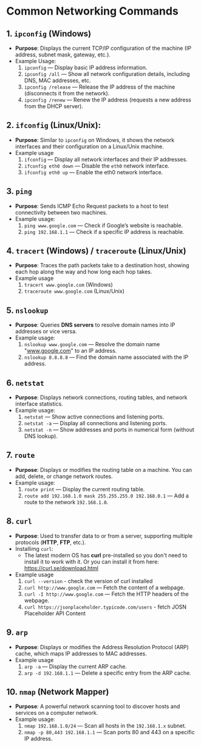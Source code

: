 # Common Networking Commands

## 1. `ipconfig` (Windows)

- **Purpose**: Displays the current TCP/IP configuration of the machine (IP address, subnet mask, gateway, etc.).
- Example Usage:
  1. `ipconfig` — Display basic IP address information.
  2. `ipconfig /all` — Show all network configuration details, including DNS, MAC addresses, etc.
  3. `ipconfig /release` — Release the IP address of the machine (disconnects it from the network).
  4. `ipconfig /renew` — Renew the IP address (requests a new address from the DHCP server).

## 2. `ifconfig` (Linux/Unix):

- **Purpose**: Similar to `ipconfig` on Windows, it shows the network interfaces and their configuration on a Linux/Unix machine.
- Example usage
  1. `ifconfig` — Display all network interfaces and their IP addresses.
  2. `ifconfig eth0 down` — Disable the `eth0` network interface.
  3. `ifconfig eth0 up` — Enable the eth0 network interface.

## 3. `ping`

- **Purpose**: Sends ICMP Echo Request packets to a host to test connectivity between two machines.
- Example usage:
  1. `ping www.google.com` — Check if Google’s website is reachable.
  2. `ping 192.168.1.1` — Check if a specific IP address is reachable.

## 4. `tracert` (Windows) / `traceroute` (Linux/Unix)

- **Purpose**: Traces the path packets take to a destination host, showing each hop along the way and how long each hop takes.
- Example usage
  1. `tracert www.google.com` (Windows)
  2. `traceroute www.google.com` (Linux/Unix)

## 5. `nslookup`

- **Purpose**: Queries **DNS servers** to resolve domain names into IP addresses or vice versa.
- Example usage:
  1. `nslookup www.google.com` — Resolve the domain name "www.google.com" to an IP address.
  2. `nslookup 8.8.8.8` — Find the domain name associated with the IP address.

## 6. `netstat`

- **Purpose**: Displays network connections, routing tables, and network interface statistics.
- Example usage:
  1. `netstat` — Show active connections and listening ports.
  2. `netstat -a` — Display all connections and listening ports.
  3. `netstat -n` — Show addresses and ports in numerical form (without DNS lookup).

## 7. `route`

- **Purpose**: Displays or modifies the routing table on a machine. You can add, delete, or change network routes.
- Example usage:
  1. `route print` — Display the current routing table.
  2. `route add 192.168.1.0 mask 255.255.255.0 192.168.0.1` — Add a route to the network `192.168.1.0`.

## 8. `curl`

- **Purpose**: Used to transfer data to or from a server, supporting multiple protocols (**HTTP**, **FTP**, etc.).
- Installimg `curl`:
  - The latest modern OS has **curl** pre-installed so you don't need to install it to work with it. Or you can install it from here: https://curl.se/download.html
- Example usage
  1. `curl --version` - check the version of curl installed
  2. `curl http://www.google.com` — Fetch the content of a webpage.
  3. `curl -I http://www.google.com` — Fetch the HTTP headers of the webpage.
  4. `curl https://jsonplaceholder.typicode.com/users` - fetch JOSN Placeholder API Content

## 9. `arp`

- **Purpose**: Displays or modifies the Address Resolution Protocol (ARP) cache, which maps IP addresses to MAC addresses.
- Example usage
  1. `arp -a` — Display the current ARP cache.
  2. `arp -d 192.168.1.1` — Delete a specific entry from the ARP cache.

## 10. `nmap` (Network Mapper)

- **Purpose**: A powerful network scanning tool to discover hosts and services on a computer network.
- Example usage:
  1. `nmap 192.168.1.0/24` — Scan all hosts in the `192.168.1.x` subnet.
  2. `nmap -p 80,443 192.168.1.1` — Scan ports 80 and 443 on a specific IP address.
